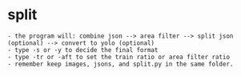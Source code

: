 # split

    - the program will: combine json --> area filter --> split json (optional) --> convert to yolo (optional)
    - type -s or -y to decide the final format
    - type -tr or -aft to set the train ratio or area filter ratio
    - remember keep images, jsons, and split.py in the same folder.
